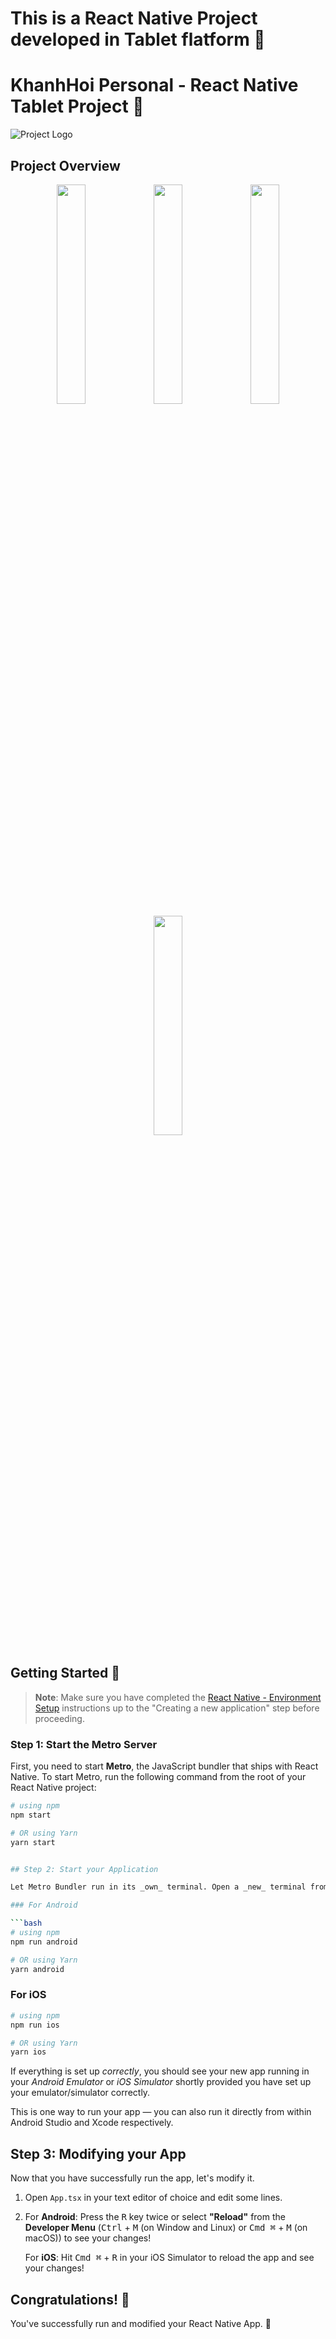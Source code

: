 # This is a React Native Project developed in Tablet flatform :tada:


# KhanhHoi Personal - React Native Tablet Project :rocket:

![Project Logo](https://github.com/TrongTre07/KhanhHoi_Personel/assets/97241232/26093b69-5b83-4709-a3c2-b928eb7d161b)

## Project Overview

<div align="center">
  <img src="https://github.com/TrongTre07/KhanhHoi_Personel/assets/97241232/bcfaa941-6c3d-4a32-881c-7aef13030f9c" width="30%"/>
  <img src="https://github.com/TrongTre07/KhanhHoi_Personel/assets/97241232/a39ab903-0c93-45ab-8f6b-17e3992f6e08" width="30%"/>
  <img src="https://github.com/TrongTre07/KhanhHoi_Personel/assets/97241232/3121b938-08e4-416c-88d5-6ac7eae5a827" width="30%"/>
  <img src="https://github.com/TrongTre07/KhanhHoi_Personel/assets/97241232/a8e1abf0-aa6e-4387-8e31-9275bb44f4a9" width="30%"/>
</div>

## Getting Started :memo:

> **Note**: Make sure you have completed the [React Native - Environment Setup](https://reactnative.dev/docs/environment-setup) instructions up to the "Creating a new application" step before proceeding.

### Step 1: Start the Metro Server

First, you need to start **Metro**, the JavaScript bundler that ships with React Native. To start Metro, run the following command from the root of your React Native project:

```bash
# using npm
npm start

# OR using Yarn
yarn start


## Step 2: Start your Application

Let Metro Bundler run in its _own_ terminal. Open a _new_ terminal from the _root_ of your React Native project. Run the following command to start your _Android_ or _iOS_ app:

### For Android

```bash
# using npm
npm run android

# OR using Yarn
yarn android
```

### For iOS

```bash
# using npm
npm run ios

# OR using Yarn
yarn ios
```

If everything is set up _correctly_, you should see your new app running in your _Android Emulator_ or _iOS Simulator_ shortly provided you have set up your emulator/simulator correctly.

This is one way to run your app — you can also run it directly from within Android Studio and Xcode respectively.

## Step 3: Modifying your App

Now that you have successfully run the app, let's modify it.

1. Open `App.tsx` in your text editor of choice and edit some lines.
2. For **Android**: Press the <kbd>R</kbd> key twice or select **"Reload"** from the **Developer Menu** (<kbd>Ctrl</kbd> + <kbd>M</kbd> (on Window and Linux) or <kbd>Cmd ⌘</kbd> + <kbd>M</kbd> (on macOS)) to see your changes!

   For **iOS**: Hit <kbd>Cmd ⌘</kbd> + <kbd>R</kbd> in your iOS Simulator to reload the app and see your changes!

## Congratulations! :tada:

You've successfully run and modified your React Native App. :partying_face:

